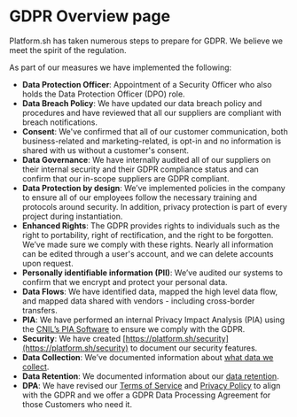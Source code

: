 # GDPR Overview page

Platform.sh has taken numerous steps to prepare for GDPR. We believe we meet the spirit of the regulation.

As part of our measures we have implemented the following:

- **Data Protection Officer**: Appointment of a Security Officer who also holds the Data Protection Officer (DPO) role.
- **Data Breach Policy**: We have updated our data breach policy and procedures and have reviewed that all our suppliers are compliant with breach notifications.
- **Consent**: We've confirmed that all of our customer communication, both business-related and marketing-related, is opt-in and no information is shared with us without a customer's consent.
- **Data Governance**: We have internally audited all of our suppliers on their internal security and their GDPR compliance status and can confirm that our in-scope suppliers are GDPR compliant.
- **Data Protection by design**: We’ve implemented policies in the company to ensure all of our employees follow the necessary training and protocols around security. In addition, privacy protection is part of every project during instantiation.
- **Enhanced Rights**: The GDPR provides rights to individuals such as the right to portability, right of rectification, and the right to be forgotten. We’ve made sure we comply with these rights. Nearly all information can be edited through a user's account, and we can delete accounts upon request.
- **Personally identifiable information (PII)**: We’ve audited our systems to confirm that we encrypt and protect your personal data.
- **Data Flows**: We have identified data, mapped the high level data flow, and mapped data shared with vendors - including cross-border transfers.
- **PIA**: We have performed an internal Privacy Impact Analysis (PIA) using the [CNIL’s PIA Software](https://www.cnil.fr/en/open-source-pia-software-helps-carry-out-data-protection-impact-assesment) to ensure we comply with the GDPR.
- **Security**: We have created [https://platform.sh/security](https://platform.sh/security) to document our security features.
- **Data Collection**: We’ve documented information about [what data we collect](/security/data-collection.md).
- **Data Retention**: We documented information about our [data retention](/security/data-retention.md).
- **DPA**: We have revised our [Terms of Service](https://platform.sh/tos) and [Privacy Policy](https://platform.sh/privacy-policy) to align with the GDPR and we offer a GDPR Data Processing Agreement for those Customers who need it.
